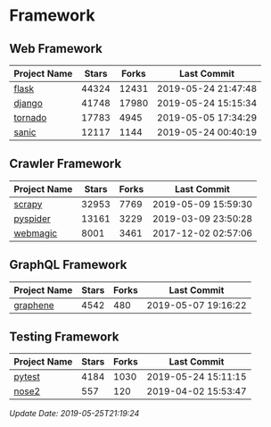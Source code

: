 # Framework

## Web Framework

| Project Name | Stars | Forks | Last Commit |
| ------------ | ----- | ----- | ----------- |
| [flask](https://github.com/pallets/flask) | 44324 | 12431 | 2019-05-24 21:47:48 |
| [django](https://github.com/django/django) | 41748 | 17980 | 2019-05-24 15:15:34 |
| [tornado](https://github.com/tornadoweb/tornado) | 17783 | 4945 | 2019-05-05 17:34:29 |
| [sanic](https://github.com/huge-success/sanic) | 12117 | 1144 | 2019-05-24 00:40:19 |

## Crawler Framework

| Project Name | Stars | Forks | Last Commit |
| ------------ | ----- | ----- | ----------- |
| [scrapy](https://github.com/scrapy/scrapy) | 32953 | 7769 | 2019-05-09 15:59:30 |
| [pyspider](https://github.com/binux/pyspider) | 13161 | 3229 | 2019-03-09 23:50:28 |
| [webmagic](https://github.com/code4craft/webmagic) | 8001 | 3461 | 2017-12-02 02:57:06 |

## GraphQL Framework

| Project Name | Stars | Forks | Last Commit |
| ------------ | ----- | ----- | ----------- |
| [graphene](https://github.com/graphql-python/graphene) | 4542 | 480 | 2019-05-07 19:16:22 |

## Testing Framework

| Project Name | Stars | Forks | Last Commit |
| ------------ | ----- | ----- | ----------- |
| [pytest](https://github.com/pytest-dev/pytest) | 4184 | 1030 | 2019-05-24 15:11:15 |
| [nose2](https://github.com/nose-devs/nose2) | 557 | 120 | 2019-04-02 15:53:47 |

*Update Date: 2019-05-25T21:19:24*